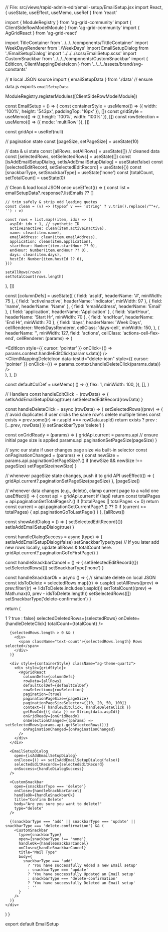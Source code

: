 // File: src/views/rapid-admin-edit/email-setup/EmailSetup.jsx
import React, { useState, useEffect, useMemo, useRef } from 'react'

import { ModuleRegistry } from 'ag-grid-community'
import { ClientSideRowModelModule } from 'ag-grid-community'
import { AgGridReact } from 'ag-grid-react'

import TitleContainer from '../../../components/TittleContainer'
import WeekDaysRenderer from './WeekDays'
import EmailSetupDialog from './EmailSetupDialog'
import '../../../scss/EmailSetup.scss'
import CustomSnackbar from '../../../components/CustomSnackbar'
import { EditIcon, ClientMappingDeleteIcon } from '../../../assets/brand/svg-constants'

// ⬇️ local JSON source
import { emailSetupData } from './data' // ensure data.js exports `emailSetupData`

ModuleRegistry.registerModules([ClientSideRowModelModule])

const EmailSetup = () => {
  const containerStyle = useMemo(() => ({ width: '100%', height: '543px', paddingTop: '16px' }), [])
  const gridStyle = useMemo(() => ({ height: '100%', width: '100%' }), [])
  const rowSelection = useMemo(() => ({ mode: 'multiRow' }), [])

  const gridApi = useRef(null)

  // pagination state
  const [pageSize, setPageSize] = useState(10)

  // data & ui state
  const [allRows, setAllRows] = useState([]) // cleaned data
  const [selectedRows, setSelectedRows] = useState([])
  const [isAddEmailSetupDialog, setIsAddEmailSetupDialog] = useState(false)
  const [selectedEditRecord, setSelectedEditRecord] = useState({})
  const [snackbarType, setSnackbarType] = useState('none')
  const [totalCount, setTotalCount] = useState(0)

  // Clean & load local JSON once
  useEffect(() => {
    const list = emailSetupData?.response?.listEmails ?? []

    // trim safely & strip odd leading quotes
    const clean = (v) => (typeof v === 'string' ? v.trim().replace(/^"+/, '') : v)

    const rows = list.map((item, idx) => ({
      aspId: idx + 1, // synthetic ID
      activeInactive: clean(item.activeInactive),
      name: clean(item.name),
      emailAddress: clean(item.emailAddress),
      application: clean(item.application),
      startHour: Number(item.startHour ?? 0),
      endHour: Number(item.endHour ?? 0),
      days: clean(item.days),
      hostId: Number(item.hostId ?? 0),
    }))

    setAllRows(rows)
    setTotalCount(rows.length)
  }, [])

  const [columnDefs] = useState([
    { field: 'aspId', headerName: '#', minWidth: 75 },
    { field: 'activeInactive', headerName: 'Indicator', minWidth: 97 },
    { field: 'name', headerName: 'Name' },
    { field: 'emailAddress', headerName: 'Email' },
    { field: 'application', headerName: 'Application' },
    { field: 'startHour', headerName: 'Start Hr', minWidth: 70 },
    { field: 'endHour', headerName: 'End Hr', minWidth: 70 },
    {
      field: 'days',
      headerName: 'Week Days',
      cellRenderer: WeekDaysRenderer,
      cellClass: 'days-cell',
      minWidth: 150,
    },
    {
      headerName: '',
      minWidth: 127,
      field: 'actions',
      cellClass: 'actions-cell-flex-end',
      cellRenderer: (params) => (
        <div className="actions-cell icon-container action-cell-flex">
          <span className="icon-wrapper">
            <EditIcon
              style={{ cursor: 'pointer' }}
              onClick={() => params.context.handleEditClick(params.data)}
            />
          </span>
          <span className="icon-wrapper">
            <ClientMappingDeleteIcon
              data-testid="delete-icon"
              style={{ cursor: 'pointer' }}
              onClick={() => params.context.handleDeleteClick(params.data)}
            />
          </span>
        </div>
      ),
    },
  ])

  const defaultColDef = useMemo(
    () => ({
      flex: 1,
      minWidth: 100,
    }),
    [],
  )

  // Handlers
  const handleEditClick = (rowData) => {
    setIsAddEmailSetupDialog(true)
    setSelectedEditRecord(rowData)
  }

  const handleDeleteClick = async (rowData) => {
    setSelectedRows((prev) => {
      // avoid duplicates if user clicks the same row's delete multiple times
      const exists = prev.some((r) => r.aspId === rowData.aspId)
      return exists ? prev : [...prev, rowData]
    })
    setSnackbarType('delete')
  }

  const onGridReady = (params) => {
    gridApi.current = params.api
    // ensure initial page size is applied
    params.api.paginationSetPageSize(pageSize)
  }

  // sync our state if user changes page size via built-in selector
  const onPaginationChanged = (params) => {
    const newSize = params.api.paginationGetPageSize?.()
    if (newSize && newSize !== pageSize) setPageSize(newSize)
  }

  // whenever pageSize state changes, push it to grid API
  useEffect(() => {
    gridApi.current?.paginationSetPageSize(pageSize)
  }, [pageSize])

  // whenever data changes (e.g., delete), clamp current page to a valid one
  useEffect(() => {
    const api = gridApi.current
    if (!api) return
    const totalPages = api.paginationGetTotalPages?.()
    if (!totalPages || totalPages <= 0) return
    const current = api.paginationGetCurrentPage?.() ?? 0
    if (current >= totalPages) {
      api.paginationGoToLastPage()
    }
  }, [allRows])

  const showAddDialog = () => {
    setSelectedEditRecord({})
    setIsAddEmailSetupDialog(true)
  }

  const handleDialogSuccess = async (type) => {
    setIsAddEmailSetupDialog(false)
    setSnackbarType(type)
    // If you later add new rows locally, update allRows & totalCount here.
    gridApi.current?.paginationGoToFirstPage()
  }

  const handleSnackbarCancel = () => {
    setSelectedEditRecord({})
    setSelectedRows([])
    setSnackbarType('none')
  }

  const handleSnackbarOk = async () => {
    // simulate delete on local JSON
    const idsToDelete = selectedRows.map((r) => r.aspId)
    setAllRows((prev) => prev.filter((r) => !idsToDelete.includes(r.aspId)))
    setTotalCount((prev) => Math.max(0, prev - idsToDelete.length))
    setSelectedRows([])
    setSnackbarType('delete-confirmation')
  }

  return (
    <div>
      <TitleContainer
        title="Email Setup"
        hideSaveButton={true}
        hideUpdateButton={false}
        onAdd={showAddDialog}
        hideDeleteButton={selectedRows.length > 1 ? true : false}
        selectedDeletedRows={selectedRows}
        onDelete={handleDeleteClick}
        totalCount={totalCount}
      />

      {selectedRows.length > 0 && (
        <div>
          <span className="text-count">{selectedRows.length} Rows selected</span>
        </div>
      )}

      <div style={containerStyle} className="ag-theme-quartz">
        <div style={gridStyle}>
          <AgGridReact
            columnDefs={columnDefs}
            rowData={allRows}
            defaultColDef={defaultColDef}
            rowSelection={rowSelection}
            pagination={true}
            paginationPageSize={pageSize}
            paginationPageSizeSelector={[10, 20, 50, 100]}
            context={{ handleEditClick, handleDeleteClick }}
            getRowId={({ data }) => String(data.aspId)}
            onGridReady={onGridReady}
            onSelectionChanged={(params) => setSelectedRows(params.api.getSelectedRows())}
            onPaginationChanged={onPaginationChanged}
          />
        </div>
      </div>

      <EmailSetupDialog
        open={isAddEmailSetupDialog}
        onClose={() => setIsAddEmailSetupDialog(false)}
        selectedEditRecords={selectedEditRecord}
        onSuccess={handleDialogSuccess}
      />

      <CustomSnackbar
        open={snackbarType === 'delete'}
        onClose={handleSnackbarCancel}
        handleOk={handleSnackbarOk}
        title="Confirm Delete"
        body="Are you sure you want to delete?"
        type="delete"
      />

      {(snackbarType === 'add' || snackbarType === 'update' || snackbarType === 'delete-confirmation') && (
        <CustomSnackbar
          type={snackbarType}
          open={snackbarType !== 'none'}
          handleOk={handleSnackbarCancel}
          onClose={handleSnackbarCancel}
          title="Mail Type"
          body={
            snackbarType === 'add'
              ? 'You have successfully Added a new Email setup'
              : snackbarType === 'update'
              ? 'You have successfully Updated an Email setup'
              : snackbarType === 'delete-confirmation'
              ? 'You have successfully Deleted an Email setup'
              : ''
          }
        />
      )}
    </div>
  )
}

export default EmailSetup
